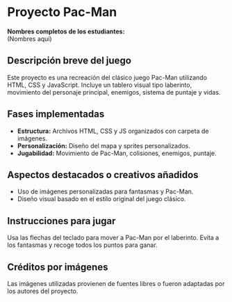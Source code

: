 # Proyecto Pac-Man

**Nombres completos de los estudiantes:**  
(Nombres aquí)

## Descripción breve del juego
Este proyecto es una recreación del clásico juego Pac-Man utilizando HTML, CSS y JavaScript. Incluye un tablero visual tipo laberinto, movimiento del personaje principal, enemigos, sistema de puntaje y vidas.

## Fases implementadas
- **Estructura:** Archivos HTML, CSS y JS organizados con carpeta de imágenes.  
- **Personalización:** Diseño del mapa y sprites personalizados.  
- **Jugabilidad:** Movimiento de Pac-Man, colisiones, enemigos, puntaje.

## Aspectos destacados o creativos añadidos
- Uso de imágenes personalizadas para fantasmas y Pac-Man.
- Diseño visual basado en el estilo original del juego clásico.

## Instrucciones para jugar
Usa las flechas del teclado para mover a Pac-Man por el laberinto. Evita a los fantasmas y recoge todos los puntos para ganar.

## Créditos por imágenes
Las imágenes utilizadas provienen de fuentes libres o fueron adaptadas por los autores del proyecto.
